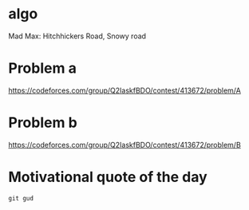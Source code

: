 # algo
Mad Max: Hitchhickers Road, Snowy road

# Problem a

https://codeforces.com/group/Q2IaskfBDO/contest/413672/problem/A

# Problem b

https://codeforces.com/group/Q2IaskfBDO/contest/413672/problem/B


# Motivational quote of the day

```
git gud
```
